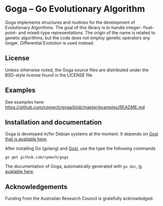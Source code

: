 # Goga &ndash; Go Evolutionary Algorithm

Goga implements structures and routines for the development of Evolutionary Algorithms. The goal of
this library is to handle integer- float-point- and mixed-type representations. The origin of the
name is related to genetic algorithms; but the code does not employ genetic operators any longer.
Differential Evolution is used instead.

## License

Unless otherwise noted, the Goga source files are distributed
under the BSD-style license found in the LICENSE file.

## Examples

See examples here: https://github.com/cpmech/goga/blob/master/examples/README.md

## Installation and documentation

Goga is developed in/for Debian systems at the moment.
It depends on [Gosl that is available here](https://github.com/cpmech/gosl).

After installing Go (golang) and [Gosl](https://github.com/cpmech/gosl), use the type the following commands

```
go get github.com/cpmech/goga
```

The documentation of Goga, automatically generated with `go doc`,
[is available here](http://rawgit.com/cpmech/goga/master/doc/index.html).

## Acknowledgements
Funding from the Australian Research Council is gratefully acknowledged.
